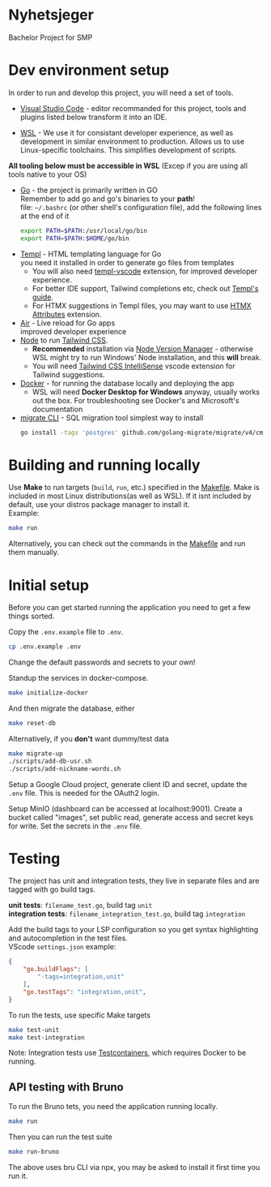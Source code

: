 # Nyhetsjeger  
Bachelor Project for SMP  

# Dev environment setup  
In order to run and develop this project, you will need a set of tools.  

- [Visual Studio Code](https://code.visualstudio.com/) - editor recommanded for this project, tools and plugins listed below transform it into an IDE.

- [WSL](https://learn.microsoft.com/en-us/windows/wsl/install) - We use it for consistant developer experience, as well as development in similar environment to production. Allows us to use Linux-specific toolchains. This simplifies development of scripts.  

**All tooling below must be accessible in WSL** (Excep if you are using all tools native to your OS)

- [Go](https://go.dev/doc/install) - the project is primarily written in GO  
    Remember to add go and go's binaries to your **path**!  
    file: `~/.bashrc` (or other shell's configuration file), add the following lines at the end of it
    ```bash
    export PATH=$PATH:/usr/local/go/bin
    export PATH=$PATH:$HOME/go/bin
    ```
- [Templ](https://templ.guide/quick-start/installation) - HTML templating language for Go  
    you need it installed in order to generate go files from templates  
    - You will also need [templ-vscode](https://marketplace.visualstudio.com/items?itemName=a-h.templ) extension, for improved developer experience.  
    - For better IDE support, Tailwind completions etc, check out [Templ's guide](https://templ.guide/commands-and-tools/ide-support/).  
    - For HTMX suggestions in Templ files, you may want to use [HTMX Attributes](https://marketplace.visualstudio.com/items?itemName=CraigRBroughton.htmx-attributes) extension.  
- [Air](https://github.com/cosmtrek/air?tab=readme-ov-file#via-go-install-recommended) - Live reload for Go apps  
    improved developer experience  
- [Node](https://nodejs.org/) to run [Tailwind CSS](https://tailwindcss.com/).
    -  **Recommended** installation via [Node Version Manager](https://github.com/nvm-sh/nvm) - otherwise WSL might try to run Windows' Node installation, and this **will** break. 
    - You will need [Tailwind CSS IntelliSense](https://marketplace.visualstudio.com/items?itemName=bradlc.vscode-tailwindcss) vscode extension for Tailwind suggestions.  
- [Docker](https://docs.docker.com/get-docker/) - for running the database locally and deploying the app
    - WSL will need **Docker Desktop for Windows** anyway, usually works out the box. For troubleshooting see Docker's and Microsoft's documentation
- [migrate CLI](https://github.com/golang-migrate/migrate/tree/master/cmd/migrate) - SQL migration tool
    simplest way to install
    ```bash
    go install -tags 'postgres' github.com/golang-migrate/migrate/v4/cmd/migrate@latest
    ```
# Building and running locally  
Use **Make** to run targets (`build`, `run`, etc.) specified in the [Makefile](./Makefile). Make is included in most Linux distributions(as well as WSL). If it isnt included by default, use your distros package manager to install it.  
Example:  
```bash
make run
```
Alternatively, you can check out the commands in the [Makefile](./Makefile) and run them manually.  

# Initial setup
Before you can get started running the application you need to get a few things sorted.  

Copy the `.env.example` file to `.env`.  
```bash
cp .env.example .env
```
Change the default passwords and secrets to your own!  

Standup the services in docker-compose.
```bash
make initialize-docker
```
And then migrate the database, either
```bash
make reset-db
```
Alternatively, if you **don't** want dummy/test data
```bash
make migrate-up
./scripts/add-db-usr.sh
./scripts/add-nickname-words.sh
```


Setup a Google Cloud project, generate client ID and secret, update the `.env` file. This is needed for the OAuth2 login.

Setup MinIO (dashboard can be accessed at localhost:9001). Create a bucket called "images", set public read, generate access and secret keys for write. Set the secrets in the `.env` file.




# Testing
The project has unit and integration tests, they live in separate files and are tagged with go build tags.  


**unit tests**: `filename_test.go`, build tag `unit`  
**integration tests**: `filename_integration_test.go`, build tag `integration`  

Add the build tags to your LSP configuration so you get syntax highlighting and autocompletion in the test files.  
VScode `settings.json` example:  
```json
{
    "go.buildFlags": [
        "-tags=integration,unit"
    ],
    "go.testTags": "integration,unit",
}
```

To run the tests, use specific Make targets
```bash
make test-unit
make test-integration
```

Note: Integration tests use [Testcontainers](https://golang.testcontainers.org/), which requires Docker to be running.

## API testing with Bruno
To run the Bruno tets, you need the application running locally.
```bash
make run
```

Then you can run the test suite
```bash
make run-bruno
```
The above uses bru CLI via npx, you may be asked to install it first time you run it.
